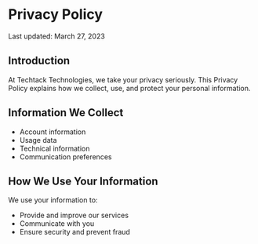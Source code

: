 # Privacy Policy

Last updated: March 27, 2023

## Introduction

At Techtack Technologies, we take your privacy seriously. This Privacy Policy explains how we collect, use, and protect your personal information.

## Information We Collect

- Account information
- Usage data
- Technical information
- Communication preferences

## How We Use Your Information

We use your information to:
- Provide and improve our services
- Communicate with you
- Ensure security and prevent fraud